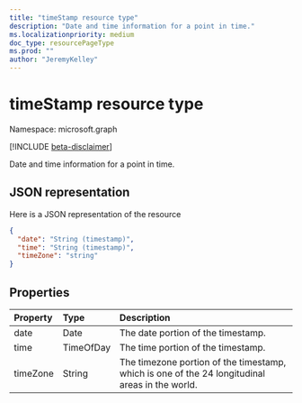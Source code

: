 ```yaml
---
title: "timeStamp resource type"
description: "Date and time information for a point in time."
ms.localizationpriority: medium
doc_type: resourcePageType
ms.prod: ""
author: "JeremyKelley"
---
```


# timeStamp resource type

Namespace: microsoft.graph

[!INCLUDE [beta-disclaimer](../../includes/beta-disclaimer.md)]

Date and time information for a point in time.

## JSON representation

Here is a JSON representation of the resource

<!-- {
  "blockType": "resource",
  "optionalProperties": [

  ],
  "@odata.type": "microsoft.graph.timeStamp"
}-->

```json
{
  "date": "String (timestamp)",
  "time": "String (timestamp)",
  "timeZone": "string"
}

```
## Properties
| Property	   | Type	|Description|
|:---------------|:--------|:----------|
|date|Date|The date portion of the timestamp.|
|time|TimeOfDay|The time portion of the timestamp.|
|timeZone|String|The timezone portion of the timestamp, which is one of the 24 longitudinal areas in the world.|

<!-- uuid: 8fcb5dbc-d5aa-4681-8e31-b001d5168d79
2015-10-25 14:57:30 UTC -->
<!--
{
  "type": "#page.annotation",
  "description": "timeStamp resource",
  "keywords": "",
  "section": "documentation",
  "tocPath": "",
  "suppressions": []
}
-->


